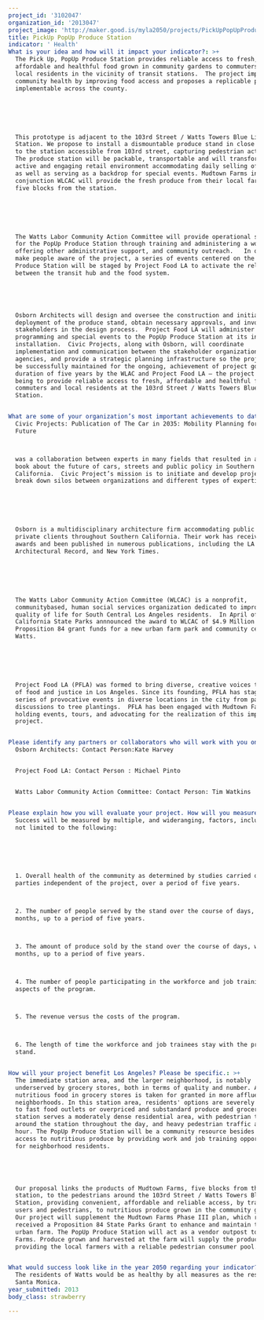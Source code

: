 ```yaml
---
project_id: '3102047'
organization_id: '2013047'
project_image: 'http://maker.good.is/myla2050/projects/PickUpPopUpProduce.html'
title: PickUp PopUp Produce Station
indicator: ' Health'
What is your idea and how will it impact your indicator?: >+
  The Pick Up, PopUp Produce Station provides reliable access to fresh,
  affordable and healthful food grown in community gardens to commuters and
  local residents in the vicinity of transit stations.  The project impacts
  community health by improving food access and proposes a replicable prototype
  implementable across the county.






  This prototype is adjacent to the 103rd Street / Watts Towers Blue Line
  Station. We propose to install a dismountable produce stand in close proximity
  to the station accessible from 103rd street, capturing pedestrian activity.
  The produce station will be packable, transportable and will transform into an
  active and engaging retail environment accommodating daily selling of produce,
  as well as serving as a backdrop for special events. Mudtown Farms in
  conjunction WLCAC will provide the fresh produce from their local farm located
  five blocks from the station.






  The Watts Labor Community Action Committee will provide operational support
  for the PopUp Produce Station through training and administering a workforce,
  offering other administrative support, and community outreach.   In order to
  make people aware of the project, a series of events centered on the PopUp
  Produce Station will be staged by Project Food LA to activate the relationship
  between the transit hub and the food system.


   


  Osborn Architects will design and oversee the construction and initial
  deployment of the produce stand, obtain necessary approvals, and involve the
  stakeholders in the design process.  Project Food LA will administer
  programming and special events to the PopUp Produce Station at its initial
  installation.  Civic Projects, along with Osborn, will coordinate
  implementation and communication between the stakeholder organizations and
  agencies, and provide a strategic planning infrastructure so the project can
  be successfully maintained for the ongoing, achievement of project goals for a
  duration of five years by the WLAC and Project Food LA — the project goals
  being to provide reliable access to fresh, affordable and healthful food to
  commuters and local residents at the 103rd Street / Watts Towers Blue Line
  Station.


What are some of your organization’s most important achievements to date?: >+
  Civic Projects: Publication of The Car in 2035: Mobility Planning for the Near
  Future



  was a collaboration between experts in many fields that resulted in an artful
  book about the future of cars, streets and public policy in Southern
  California.  Civic Project’s mission is to initiate and develop projects that
  break down silos between organizations and different types of expertise.






  Osborn is a multidisciplinary architecture firm accommodating public and
  private clients throughout Southern California. Their work has received 18 AIA
  awards and been published in numerous publications, including the LA Times,
  Architectural Record, and New York Times. 






  The Watts Labor Community Action Committee (WLCAC) is a nonprofit,
  communitybased, human social services organization dedicated to improving the
  quality of life for South Central Los Angeles residents.  In April of 2012,
  California State Parks annnounced the award to WLCAC of $4.9 Million in
  Proposition 84 grant funds for a new urban farm park and community center in
  Watts.






  Project Food LA (PFLA) was formed to bring diverse, creative voices to issues
  of food and justice in Los Angeles. Since its founding, PFLA has staged a
  series of provocative events in diverse locations in the city from panel
  discussions to tree plantings.  PFLA has been engaged with Mudtown Farms,
  holding events, tours, and advocating for the realization of this important
  project.


Please identify any partners or collaborators who will work with you on this project.: |+
  Osborn Architects: Contact Person:Kate Harvey 


  Project Food LA: Contact Person : Michael Pinto


  Watts Labor Community Action Committee: Contact Person: Tim Watkins


Please explain how you will evaluate your project. How will you measure success?: >+
  Success will be measured by multiple, and wideranging, factors, including but
  not limited to the following:






  1. Overall health of the community as determined by studies carried out by
  parties independent of the project, over a period of five years.



  2. The number of people served by the stand over the course of days, weeks,
  months, up to a period of five years.



  3. The amount of produce sold by the stand over the course of days, weeks,
  months, up to a period of five years.



  4. The number of people participating in the workforce and job training
  aspects of the program.



  5. The revenue versus the costs of the program.



  6. The length of time the workforce and job trainees stay with the produce
  stand.


How will your project benefit Los Angeles? Please be specific.: >+
  The immediate station area, and the larger neighborhood, is notably
  underserved by grocery stores, both in terms of quality and number. Access to
  nutritious food in grocery stores is taken for granted in more affluent
  neighborhoods. In this station area, residents' options are severely limited
  to fast food outlets or overpriced and substandard produce and groceries. The
  station serves a moderately dense residential area, with pedestrian traffic
  around the station throughout the day, and heavy pedestrian traffic at rush
  hour. The PopUp Produce Station will be a community resource besides offering
  access to nutritious produce by providing work and job training opportunities
  for neighborhood residents.


   


  Our proposal links the products of Mudtown Farms, five blocks from the
  station, to the pedestrians around the 103rd Street / Watts Towers Blue Line
  Station, providing convenient, affordable and reliable access, by transit
  users and pedestrians, to nutritious produce grown in the community garden.
  Our project will supplement the Mudtown Farms Phase III plan, which recently
  received a Proposition 84 State Parks Grant to enhance and maintain their
  urban farm. The PopUp Produce Station will act as a vendor outpost to the
  Farms. Produce grown and harvested at the farm will supply the produce stand,
  providing the local farmers with a reliable pedestrian consumer pool.


What would success look like in the year 2050 regarding your indicator?: >-
  The residents of Watts would be as healthy by all measures as the residents of
  Santa Monica.
year_submitted: 2013
body_class: strawberry

---
```

